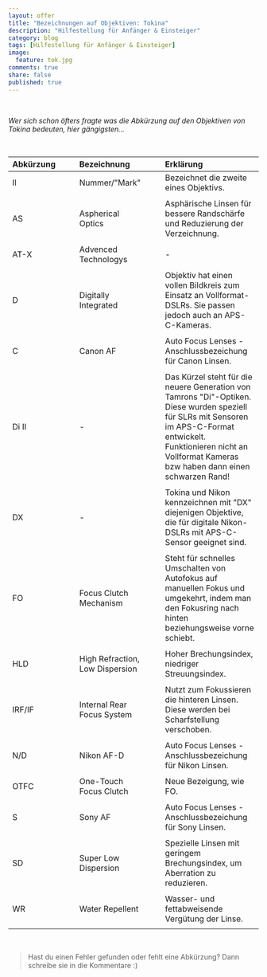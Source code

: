 ```yaml
---
layout: offer
title: "Bezeichnungen auf Objektiven: Tokina"
description: "Hilfestellung für Anfänger & Einsteiger"
category: blog
tags: [Hilfestellung für Anfänger & Einsteiger]
image:
  feature: tok.jpg
comments: true
share: false
published: true
---
```

 
  


    



*Wer sich schon öfters fragte was die Abkürzung auf den Objektiven von Tokina bedeuten, hier gängigsten...* 
 
  


    






| Abkürzung | | | Bezeichnung | | | Erklärung | 
| :-------- |:-------- | :-------- | :-------- | :-------- | :-------- |:-------- |
| II  | | |Nummer/"Mark"| | |Bezeichnet die zweite eines Objektivs. 	   ||
| |  |  ||
| AS | | |Aspherical Optics | | | Asphärische Linsen für bessere Randschärfe und Reduzierung der Verzeichnung.	   ||
| |  |  ||
| AT-X | | |Advenced Technologys | | | -   ||
| |  |  ||
| D | | |Digitally Integrated | | |Objektiv hat einen vollen Bildkreis zum Einsatz an Vollformat-DSLRs. Sie passen jedoch auch an APS-C-Kameras. 	   ||
| |  |  ||
| C | | |Canon AF | | |Auto Focus Lenses - Anschlussbezeichung für Canon Linsen. 	   ||
| |  |  ||
| Di II | | | - | | |Das Kürzel steht für die neuere Generation von Tamrons "Di"-Optiken. Diese wurden speziell für SLRs mit Sensoren im APS-C-Format entwickelt. Funktionieren nicht an Vollformat Kameras bzw haben dann einen schwarzen Rand! 	   ||
| |  |  ||
| DX | | | - | | |Tokina und Nikon kennzeichnen mit "DX" diejenigen Objektive, die für digitale Nikon-DSLRs mit APS-C-Sensor geeignet sind. 	   ||
| |  |  ||
| FO | | | Focus Clutch Mechanism | | |Steht für schnelles Umschalten von Autofokus auf manuellen Fokus und umgekehrt, indem man den Fokusring nach hinten beziehungsweise vorne schiebt. 	   ||
| |  |  ||
| HLD | | | High Refraction, Low Dispersion | | |Hoher Brechungsindex, niedriger Streuungsindex. 	   ||
| |  |  ||
| IRF/IF | | | Internal Rear Focus System | | |  Nutzt zum Fokussieren die hinteren Linsen. Diese werden bei Scharfstellung verschoben. 	   ||
| |  |  ||
| N/D | | |Nikon AF-D | | |Auto Focus Lenses - Anschlussbezeichung für Nikon Linsen. 	   ||
| |  |  ||
| OTFC | | | One-Touch Focus Clutch | | |  Neue Bezeigung, wie FO. 	   ||
| |  |  ||
| S | | |Sony AF | | |Auto Focus Lenses - Anschlussbezeichung für Sony Linsen. 	   ||
| |  |  ||
| SD | | | Super Low Dispersion | | |  Spezielle Linsen mit geringem Brechungsindex, um Aberration zu reduzieren. 	   ||
| |  |  ||
| WR | | | Water Repellent | | |  Wasser- und fettabweisende Vergütung der Linse. 	   ||
| |  |  ||

 
  


    



> Hast du einen Fehler gefunden oder fehlt eine Abkürzung? Dann schreibe sie in die Kommentare :)









 
  


    






 
  


    



